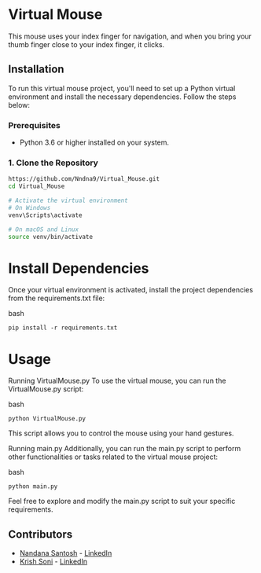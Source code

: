 # Virtual Mouse

This mouse uses your index finger for navigation, and when you bring your thumb finger close to your index finger, it clicks.

## Installation

To run this virtual mouse project, you'll need to set up a Python virtual environment and install the necessary dependencies. Follow the steps below:

### Prerequisites

- Python 3.6 or higher installed on your system.

### 1. Clone the Repository

```bash
https://github.com/Nndna9/Virtual_Mouse.git
cd Virtual_Mouse

# Activate the virtual environment
# On Windows
venv\Scripts\activate

# On macOS and Linux
source venv/bin/activate

```

# Install Dependencies
Once your virtual environment is activated, install the project dependencies from the requirements.txt file:

bash

```
pip install -r requirements.txt
```

# Usage
Running VirtualMouse.py
To use the virtual mouse, you can run the VirtualMouse.py script:

bash
```
python VirtualMouse.py
```
This script allows you to control the mouse using your hand gestures.

Running main.py
Additionally, you can run the main.py script to perform other functionalities or tasks related to the virtual mouse project:

bash
```
python main.py
```
Feel free to explore and modify the main.py script to suit your specific requirements.

## Contributors

- [Nandana Santosh](https://github.com/Nndna9) - [LinkedIn](https://www.linkedin.com/in/nandana-santhosh-2a91a0250/)
- [Krish Soni](https://github.com/krishvsoni) - [LinkedIn](https://www.linkedin.com/in/Krish-Soni-/)
